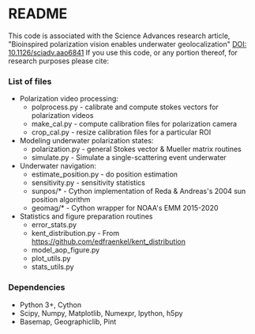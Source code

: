 # README #

This code is associated with the Science Advances research article, "Bioinspired polarization vision enables underwater geolocalization" [DOI: 10.1126/sciadv.aao6841](http://dx.doi.org/10.1126/sciadv.aao6841) If you use this code, or any portion thereof, for research purposes please cite:

### List of files ###

+ Polarization video processing:
	+ polprocess.py - calibrate and compute stokes vectors for polarization videos
	+ make_cal.py - compute calibration files for polarization camera
	+ crop_cal.py - resize calibration files for a particular ROI
+ Modeling underwater polarization states:
	+ polarization.py - general Stokes vector & Mueller matrix routines
	+ simulate.py - Simulate a single-scattering event underwater
+ Underwater navigation:
	+ estimate_position.py - do position estimation
	+ sensitivity.py - sensitivity statistics
	+ sunpos/* - Cython implementation of Reda & Andreas's 2004 sun position algorithm
	+ geomag/* - Cython wrapper for NOAA's EMM 2015-2020
+ Statistics and figure preparation routines
	+ error_stats.py
	+ kent_distribution.py - From https://github.com/edfraenkel/kent_distribution
	+ model_aop_figure.py
	+ plot_utils.py
	+ stats_utils.py

### Dependencies ###

* Python 3+, Cython
* Scipy, Numpy, Matplotlib, Numexpr, Ipython, h5py
* Basemap, Geographiclib, Pint

